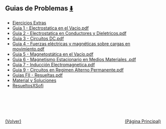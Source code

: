 
<html>
<body>
<h2>Guias de Problemas <a href="https://downgit.github.io/#/home?url=https://github.com/Apuntes-FIUBA/Apuntes-Electronica/tree/main/82 - Física/8202 - Fisica II/Guias de Problemas" style="font-size:20px">  ⬇️ </a></h2>
<ul>
    <li><a href="Ejercicios Extras">Ejercicios Extras</a></li>
    <li><a href="Guia 1 - Electrostatica en el Vacio.pdf">Guia 1 - Electrostatica en el Vacio.pdf</a></li>
    <li><a href="Guia 2 - Electrostatica en Conductores y Dieletricos.pdf">Guia 2 - Electrostatica en Conductores y Dieletricos.pdf</a></li>
    <li><a href="Guia 3 - Circuitos DC.pdf">Guia 3 - Circuitos DC.pdf</a></li>
    <li><a href="Guia 4 - Fuerzas eléctricas y magnéticas sobre cargas en movimiento.pdf">Guia 4 - Fuerzas eléctricas y magnéticas sobre cargas en movimiento.pdf</a></li>
    <li><a href="Guia 5 - Magnetostática en el Vacío.pdf">Guia 5 - Magnetostática en el Vacío.pdf</a></li>
    <li><a href="Guia 6 - Magnetismo Estacionario en Medios Materiales .pdf">Guia 6 - Magnetismo Estacionario en Medios Materiales .pdf</a></li>
    <li><a href="Guia 7 - Inducción Electromagnetica.pdf">Guia 7 - Inducción Electromagnetica.pdf</a></li>
    <li><a href="Guia 9 - Circuitos en Regimen Alterno Permanente.pdf">Guia 9 - Circuitos en Regimen Alterno Permanente.pdf</a></li>
    <li><a href="Guias FII -  Resueltas.pdf">Guias FII -  Resueltas.pdf</a></li>
    <li><a href="Material y Soluciones">Material y Soluciones</a></li>
    <li><a href="ResueltosXSofi">ResueltosXSofi</a></li>
</ul>
</body>
</html>











<br><br><br><br><br><a href="../" style="float: left">(Volver)</a> <a href="https://apuntes-fiuba.github.io/Apuntes-Electronica" style="float: right">(Página Principal)</a>

